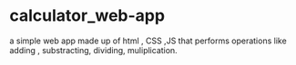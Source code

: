 # calculator_web-app
a simple web app made up of html , CSS ,JS that performs operations like adding , substracting, dividing, muliplication.
